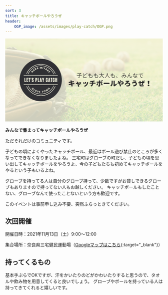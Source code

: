 ```yaml
---
sort: 3
title: キャッチボールやろうぜ
header:
    OGP_image: /assets/images/play-catch/OGP.png
---
```

![](/assets/images/play-catch/OGP.png)

**みんなで集まってキャッチボールやろうぜ**

ただそれだけのコミュニティです。

子どもの頃によくやったキャッチボール、最近はボール遊び禁止のところが多くなってできなくなりましたよね。
三宅町はグローブの町だし、子どもの頃を思い出してキャッチボールをやろうよ、今の子どもたちも初めてキャッチボールをやるという子もいるよね。

グローブを持ってる人は自分のグローブ持って、少数ですがお貸しできるグローブもありますので持ってない人もお越しください。
キャッチボールもしたことない、グローブなんて使ったことないという方も歓迎です。

このイベントは事前申し込み不要、突然ふらっときてください。

## 次回開催

開催日時：2021年11月13日（土）9:00〜12:00

集合場所：奈良県三宅健民運動場（[Googleマップはこちら](https://goo.gl/maps/UmdvsJ2dKMa52DncA){:target="_blank"}）

## 持ってくるもの

基本手ぶらでOKですが、汗をかいたりのどがかわいたりすると思うので、タオルや飲み物を用意してくると良いでしょう。
グローブやボールを持っている人は持ってきてくれると嬉しいです。
